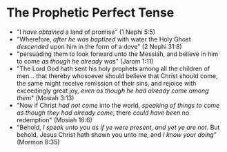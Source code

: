# The Prophetic Perfect Tense

*   "I *have obtained* a land of promise" (1 Nephi 5:5)
*   "Wherefore, *after he was baptized* with water the Holy Ghost *descended*
    upon him in the form of a dove" (2 Nephi 31:8)
*   "persuading them to look forward unto the Messiah, and believe in him to
    come *as though he already was*" (Jarom 1:11)
*   "The Lord God hath sent his holy prophets among all the children of men...
    that thereby whosoever should believe that Christ should come, the same
    might receive remission of their sins, and rejoice with exceedingly great
    joy, *even as though he had already come among them*" (Mosiah 3:13)
*   "Now if Christ *had not come* into the world, *speaking of things to come
    as though they had already come*, there *could have been* no redemption"
    (Mosiah 16:6)
*   "Behold, *I speak unto you as if ye were present, and yet ye are not*. But
    behold, Jesus Christ hath shown you unto me, and *I know your doing*"
    (Mormon 8:35)